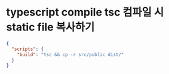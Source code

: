 # typescript compile tsc 컴파일 시 static file 복사하기

```json
{
  "scripts": {
    "build": "tsc && cp -r src/public dist/"
  }
}
```
